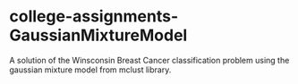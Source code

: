 # college-assignments-GaussianMixtureModel
A solution of the Winsconsin Breast Cancer classification problem using the gaussian mixture model from mclust library.
